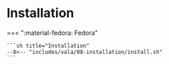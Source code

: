 # Installation

=== ":material-fedora: Fedora"

    ```sh title="Installation"
    --8<-- "includes/vala/00-installation/install.sh"
    ```

